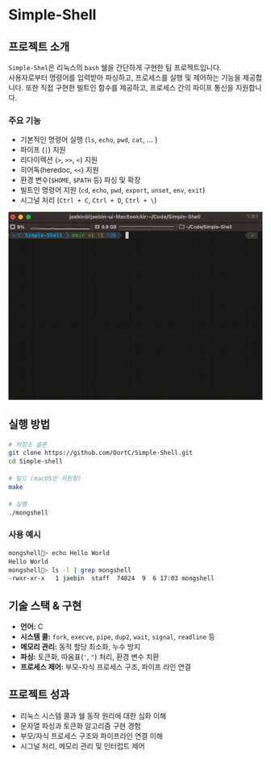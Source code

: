 # Simple-Shell

## 프로젝트 소개
`Simple-Shel`은 리눅스의 `bash` 쉘을 간단하게 구현한 팀 프로젝트입니다.   
사용자로부터 명령어를 입력받아 파싱하고, 프로세스를 실행 및 제어하는 기능을 제공합니다.
또한 직접 구현한 빌트인 함수를 제공하고, 프로세스 간의 파이프 통신을 지원합니다.

### 주요 기능
- 기본적인 명령어 실행 (`ls`, `echo`, `pwd`, `cat`, ... )
- 파이프 (`|`) 지원
- 리다이렉션 (`>`, `>>`, `<`) 지원
- 히어독(heredoc, `<<`) 지원
- 환경 변수(`$HOME`, `$PATH` 등) 파싱 및 확장
- 빌트인 명령어 지원 (`cd`, `echo`, `pwd`, `export`, `unset`, `env`, `exit`)
- 시그널 처리 (`Ctrl + C`, `Ctrl + D`, `Ctrl + \`)

![몽쉘 실행화면](./assets/shell_play.gif)

## 실행 방법
```bash
# 저장소 클론
git clone https://github.com/OortC/Simple-Shell.git
cd Simple-shell

# 빌드 (macOS만 지원함)
make

# 실행
./mongshell
```

### 사용 예시
```bash
mongshell🐶> echo Hello World
Hello World
mongshell🐶> ls -l | grep mongshell
-rwxr-xr-x   1 jaebin  staff  74824  9  6 17:03 mongshell
```

## 기술 스택 & 구현
- **언어:** C
- **시스템 콜:** `fork`, `execve`, `pipe`, `dup2`, `wait`, `signal`, `readline` 등
- **메모리 관리:** 동적 할당 최소화, 누수 방지
- **파싱:** 토큰화, 따옴표(`'`, `"`) 처리, 환경 변수 치환
- **프로세스 제어:** 부모-자식 프로세스 구조, 파이프 라인 연결

## 프로젝트 성과
- 리눅스 시스템 콜과 쉘 동작 원리에 대한 심화 이해
- 문자열 파싱과 토큰화 알고리즘 구현 경험
- 부모/자식 프로세스 구조와 파이프라인 연결 이해
- 시그널 처리, 메모리 관리 및 인터럽트 제어